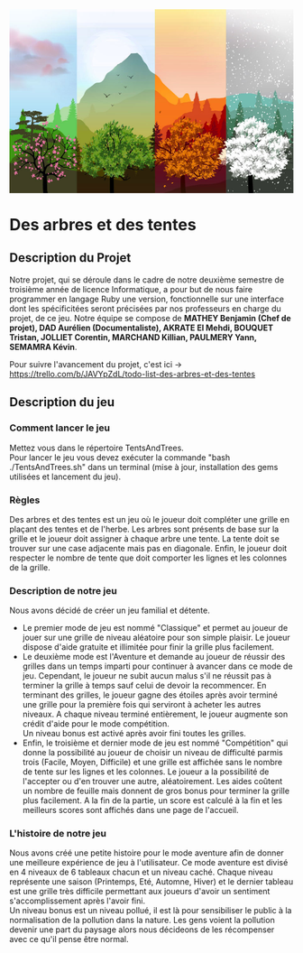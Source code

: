 ﻿<img src="./Assets/Autres/ImgPresentation.jpg" width="1500" align="center">

# Des arbres et des tentes

## Description du Projet


Notre projet, qui se déroule dans le cadre de notre deuxième semestre de troisième année de licence Informatique, a pour but de nous faire programmer en langage Ruby une version, fonctionnelle sur une interface dont les spécificitées seront précisées par nos professeurs en charge du projet, de ce jeu. Notre équipe se compose de **MATHEY Benjamin (Chef de projet), DAD Aurélien (Documentaliste), AKRATE El Mehdi, BOUQUET Tristan, JOLLIET Corentin, MARCHAND Killian, PAULMERY Yann, SEMAMRA Kévin**.<br/>

Pour suivre l'avancement du projet, c'est ici -> https://trello.com/b/JAVYpZdL/todo-list-des-arbres-et-des-tentes


## Description du jeu

### Comment lancer le jeu
Mettez vous dans le répertoire TentsAndTrees. </br>
Pour lancer le jeu vous devez exécuter la commande "bash ./TentsAndTrees.sh" dans un terminal (mise à jour, installation des gems utilisées et lancement du jeu). </br>

### Règles
Des arbres et des tentes est un jeu où le joueur doit compléter une grille en plaçant des tentes et de l'herbe. Les arbres sont présents de base sur la grille et le joueur doit assigner à chaque arbre une tente. La tente doit se trouver sur une case adjacente mais pas en diagonale. Enfin, le joueur doit respecter le nombre de tente que doit comporter les lignes et les colonnes de la grille.<br/>

### Description de notre jeu
Nous avons décidé de créer un jeu familial et détente. <br/>
- Le premier mode de jeu est nommé "Classique" et permet au joueur de jouer sur une grille de niveau aléatoire pour son simple plaisir. Le joueur dispose d'aide gratuite et illimitée pour finir la grille plus facilement.<br/>
- Le deuxième mode est l'Aventure et demande au joueur de réussir des grilles dans un temps imparti pour continuer à avancer dans ce mode de jeu. Cependant, le joueur ne subit aucun malus s'il ne réussit pas à terminer la grille à temps sauf celui de devoir la recommencer. En terminant des grilles, le joueur gagne des étoiles après avoir terminé une grille pour la première fois qui serviront à acheter les autres niveaux. A chaque niveau terminé entièrement, le joueur augmente son crédit d'aide pour le mode compétition.<br/>
  Un niveau bonus est activé après avoir fini toutes les grilles.<br/>
- Enfin, le troisième et dernier mode de jeu est nommé "Compétition" qui donne la possibilité au joueur de choisir un niveau de difficulté parmis trois (Facile, Moyen, Difficile) et une grille est affichée sans le nombre de tente sur les lignes et les colonnes. Le joueur a la possibilité de l'accepter ou d'en trouver une autre, aléatoirement. Les aides coûtent un nombre de feuille mais donnent de gros bonus pour terminer la grille plus facilement. A la fin de la partie, un score est calculé à la fin et les meilleurs scores sont affichés dans une page de l'accueil.<br/>

### L'histoire de notre jeu
Nous avons créé une petite histoire pour le mode aventure afin de donner une meilleure expérience de jeu à l'utilisateur. Ce mode aventure est divisé en 4 niveaux de 6 tableaux chacun et un niveau caché. Chaque niveau représente une saison (Printemps, Eté, Automne, Hiver) et le dernier tableau est une grille très difficile permettant aux joueurs d'avoir un sentiment s'accomplissement après l'avoir fini.<br/>
Un niveau bonus est un niveau pollué, il est là pour sensibiliser le public à la normalisation de la pollution dans la nature. Les gens voient la pollution devenir une part du paysage alors nous décideons de les récompenser avec ce qu'il pense être normal.<br/>
